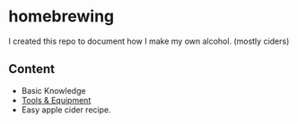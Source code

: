 # homebrewing

I created this repo to document how I make my own alcohol. (mostly ciders)


## Content
- Basic Knowledge
- [Tools & Equipment](https://github.com/MathieuMorrissette/home-brewing/wiki/Tools-&-Equipment)
- Easy apple cider recipe.
